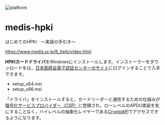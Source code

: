 ![platform](https://img.shields.io/static/v1?label=platform&message=win-64&color=blue)

# medis-hpki
はじめてのHPKI　～実装の手引き～

https://www.medis.or.jp/8_hpki/video.html

**HPKIカードドライバ**をWindowsにインストールします。インストーラーをダウンロードをは，[日本医師会電子認証センターのサイト](https://www.jmaca.med.or.jp/service/#HPKICD)にログインすることで入手できます。

* setup_x64.msi
* setup_x86.msi

「ドライバ」をインストールすると，カードリーダーと通信するための仕組みが[暗号化サービスプロバイダー（CSP）](https://learn.microsoft.com/ja-jp/windows/win32/seccrypto/cryptographic-service-providers)に登録され，ローレベルのAPDU実装を気にすることなく，ハイレベルの抽象化レイヤーである[CryptoAPI](https://learn.microsoft.com/ja-jp/windows/win32/seccrypto/cryptoapi-system-architecture)でアクセスできるようになります。
